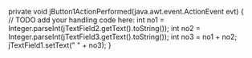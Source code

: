 private void jButton1ActionPerformed(java.awt.event.ActionEvent evt) {                                         
        // TODO add your handling code here:
        int no1 = Integer.parseInt(jTextField2.getText().toString());
        int no2 = Integer.parseInt(jTextField3.getText().toString());
       int no3 = no1 + no2;
       jTextField1.setText(" " + no3);
    }    
